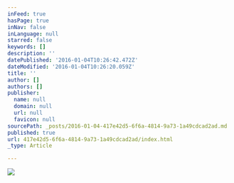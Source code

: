 ```yaml
---
inFeed: true
hasPage: true
inNav: false
inLanguage: null
starred: false
keywords: []
description: ''
datePublished: '2016-01-04T10:26:42.472Z'
dateModified: '2016-01-04T10:26:20.059Z'
title: ''
author: []
authors: []
publisher:
  name: null
  domain: null
  url: null
  favicon: null
sourcePath: _posts/2016-01-04-417e42d5-6f6a-4814-9a73-1a49cdcad2ad.md
published: true
url: 417e42d5-6f6a-4814-9a73-1a49cdcad2ad/index.html
_type: Article

---
```

![](https://the-grid-user-content.s3-us-west-2.amazonaws.com/e5d7221b-3582-4f34-8363-4b41da46a389.jpg)